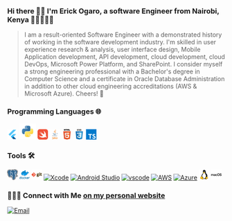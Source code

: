 ### Hi there 👋🏾 I'm Erick Ogaro, a software Engineer from Nairobi, Kenya 👨🏾‍💻🇰🇪

> I am a result-oriented Software Engineer with a demonstrated history of working in the software development industry. I'm skilled in user experience research & analysis, user interface design, Mobile Application development, API development, cloud development, cloud DevOps, Microsoft Power Platform, and SharePoint. I consider myself a strong engineering professional with a Bachelor's degree in Computer Science and a certificate in Oracle Database Administration in addition to other cloud engineering accreditations (AWS & Microsoft Azure). Cheers! 🥳

### Programming Languages 🌐

[<img src="https://raw.githubusercontent.com/github/explore/80688e429a7d4ef2fca1e82350fe8e3517d3494d/topics/flutter/flutter.png" alt="Flutter" width="24">](https://flutter.dev/) [<img src="https://raw.githubusercontent.com/github/explore/80688e429a7d4ef2fca1e82350fe8e3517d3494d/topics/python/python.png" alt="Python" width="38">](https://python.org/) [<img src="https://raw.githubusercontent.com/github/explore/80688e429a7d4ef2fca1e82350fe8e3517d3494d/topics/swift/swift.png" alt="Swift" width="24">](https://swift.org/) [<img src="https://raw.githubusercontent.com/github/explore/80688e429a7d4ef2fca1e82350fe8e3517d3494d/topics/java/java.png" alt="Java" width="24">](https://java.com/) [<img src="https://raw.githubusercontent.com/github/explore/80688e429a7d4ef2fca1e82350fe8e3517d3494d/topics/html/html.png" alt="html" width="24">](https://developer.mozilla.org/en-US/docs/Web/HTML) [<img src="https://raw.githubusercontent.com/github/explore/80688e429a7d4ef2fca1e82350fe8e3517d3494d/topics/css/css.png" alt="css" width="24">](https://developer.mozilla.org/en-US/docs/Web/CSS) [<img src="https://raw.githubusercontent.com/github/explore/80688e429a7d4ef2fca1e82350fe8e3517d3494d/topics/typescript/typescript.png" alt="typescript" width="24">](https://www.typescriptlang.org/)

### Tools 🛠️

[<img src="https://raw.githubusercontent.com/github/explore/80688e429a7d4ef2fca1e82350fe8e3517d3494d/topics/postgresql/postgresql.png" alt="postgresql" width="24">](https://www.postgresql.com/) [<img src="https://raw.githubusercontent.com/github/explore/80688e429a7d4ef2fca1e82350fe8e3517d3494d/topics/docker/docker.png" alt="docker" width="24">](https://docker.com/) [<img src="https://raw.githubusercontent.com/github/explore/80688e429a7d4ef2fca1e82350fe8e3517d3494d/topics/git/git.png" alt="Git" width="24">](https://git-scm.com/) [<img src="https://logonoid.com/images/thumbs/xcode-logo.jpg" alt="Xcode" width="24">](https://developer.apple.com/xcode/) [<img src="https://logonoid.com/images/thumbs/android-studio-logo.png" alt="Android Studio" width="24">](https://developer.android.com/studio/) [<img src="https://upload.wikimedia.org/wikipedia/commons/thumb/2/2d/Visual_Studio_Code_1.18_icon.svg/1200px-Visual_Studio_Code_1.18_icon.svg.png" alt="vscode" width="24">](https://code.visualstudio.com/) [<img src="https://logonoid.com/images/thumbs/aws-logo.png" alt="AWS" width="24">](https://aws.amazon.com/) [<img src="https://mspoweruser.com/wp-content/uploads/2017/09/azure-1.png" alt="Azure" width="24">](https://azure.microsoft.com/) [<img src="https://raw.githubusercontent.com/github/explore/80688e429a7d4ef2fca1e82350fe8e3517d3494d/topics/linux/linux.png" alt="linux" width="24">](https://linux.org/) [<img src="https://raw.githubusercontent.com/github/explore/80688e429a7d4ef2fca1e82350fe8e3517d3494d/topics/macos/macos.png" alt="macos" width="24">](https://support.apple.com/downloads/macos/)

<!-- ### Github Stats -->

<!-- [![ogaroh GitHub Stats](https://github-readme-stats.vercel.app/api?username=ogaroh&show_icons=true&count_private=true)](https://github.com/ogaroh/)
</br>
<a href="https://github.com/ogaroh/github-readme-stats">
<img align="top" src="https://github-readme-stats.vercel.app/api/top-langs/?username=ogaroh&layout=compact&theme=tokyonight&hide_border=true" alt="Erick's Top Languages"/>
</a> -->

### 👨🏾‍💻 Connect with Me [on my personal website](https://ogaroh.github.io)

<p align="left">
<a href="mailto:erickogaro1998+github@gmail.com"><img alt="Email" src="https://img.shields.io/badge/Email-erickogaro1998@gmail.com-green?style=flat&logo=gmail"></a>
</p>
